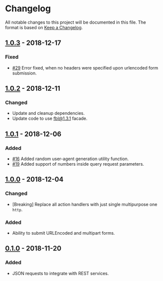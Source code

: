 # Changelog
All notable changes to this project will be documented in this file.
The format is based on [Keep a Changelog](https://keepachangelog.com/en/1.0.0/).

## [1.0.3](https://github.com/FireBlinkLTD/fbl-plugins-http/releases/tag/1.0.3) - 2018-12-17

### Fixed

* [\#29](https://github.com/FireBlinkLTD/fbl-plugins-http/issues/29) Error fixed, when no headers were specified upon urlencoded form submission.

## [1.0.2](https://github.com/FireBlinkLTD/fbl-plugins-http/releases/tag/1.0.2) - 2018-12-11

### Changed

* Update and cleanup dependencies.
* Update code to use fbl@1.3.1 facade.

## [1.0.1](https://github.com/FireBlinkLTD/fbl-plugins-http/releases/tag/1.0.1) - 2018-12-06

### Added

* [\#16](https://github.com/FireBlinkLTD/fbl-plugins-http/issues/16) Added random user-agent generation utility function.
* [\#19](https://github.com/FireBlinkLTD/fbl-plugins-http/issues/19) Added support of numbers inside query request parameters.

## [1.0.0](https://github.com/FireBlinkLTD/fbl-plugins-http/releases/tag/1.0.0) - 2018-12-04

### Changed

* \[Breaking\] Replace all action handlers with just single multipurpose one `http`.

### Added

- Ability to submit URLEncoded and multipart forms.

## [0.1.0](https://github.com/FireBlinkLTD/fbl-plugins-http/releases/tag/0.1.0) - 2018-11-20

### Added

- JSON requests to integrate with REST services.
